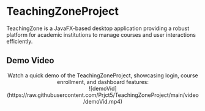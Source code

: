 # TeachingZoneProject
TeachingZone is a JavaFX-based desktop application providing a robust platform for academic institutions to manage courses and user interactions efficiently.

## Demo Video
<div align="center">
Watch a quick demo of the TeachingZoneProject, showcasing login, course enrollment, and dashboard features:
<br>
![demoVid](https://raw.githubusercontent.com/Prjct5/TeachingZoneProject/main/video/demoVid.mp4)
</div>
